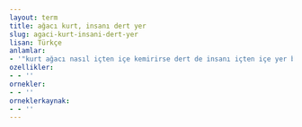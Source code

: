 ```yaml
---
layout: term
title: ağacı kurt, insanı dert yer
slug: agaci-kurt-insani-dert-yer
lisan: Türkçe
anlamlar:
- '"kurt ağacı nasıl içten içe kemirirse dert de insanı içten içe yer bitirir" anlamında kullanılan bir söz'
ozellikler:
- - ''
ornekler:
- - ''
orneklerkaynak:
- - ''
---
```

